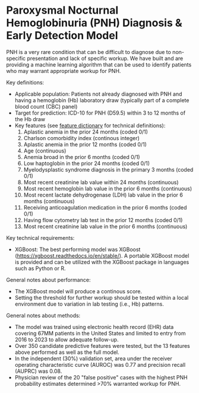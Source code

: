 # Paroxysmal Nocturnal Hemoglobinuria (PNH) Diagnosis & Early Detection Model

PNH is a very rare condition that can be difficult to diagnose due to non-specific presentation and lack of specific workup.  We have built and are providing a machine learning algorithm that can be used to identify patients who may warrant appropriate workup for PNH.

Key definitions:
- Applicable population: Patients not already diagnosed with PNH and having a hemoglobin (Hb) laboratory draw (typically part of a complete blood count (CBC) panel)
- Target for prediction: ICD-10 for PNH (D59.5) within 3 to 12 months of the Hb draw
- Key features (see <A HREF=https://github.com/atroposhealth/pnh-undiagnosed/blob/main/PNH%20Model%20Feature%20Dictionary.xlsx>feature dictionary</A> for technical definitions):
  <ol type="1">
     <li>Aplastic anemia in the prior 24 months (coded 0/1)</li>
     <li>Charlson comorbidity index (continous integer)</li>
     <li>Aplastic anemia in the prior 12 months (coded 0/1)</li>
     <li>Age (continuous)</li>
     <li>Anemia broad in the prior 6 months (coded 0/1)</li>
     <li>Low haptoglobin in the prior 24 months (coded 0/1)</li>
     <li>Myelodysplastic syndrome diagnosis in the primary 3 months (coded 0/1)</li>
     <li>Most recent creatinine lab value within 24 months (continuous)</li>
     <li>Most recent hemoglobin lab value in the prior 6 months (continuous)</li>
     <li>Most recent lactate dehydrogenase (LDH) lab value in the prior 6 months (continuous)</li>
     <li>Receiving anticoagulation medication in the prior 6 months (coded 0/1)</li>
     <li>Having flow cytometry lab test in the prior 12 months (coded 0/1)</li>
     <li>Most recent creatinine lab value in the prior 6 months (continuous)</li>
  </ol>

Key technical requirements:
- XGBoost:  The best performing model was XGBoost (https://xgboost.readthedocs.io/en/stable/).  A portable XGBoost model is provided and can be utilized with the XGBoost package in languages such as Python or R.

General notes about performance:
- The XGBoost model will produce a continous score.
- Setting the threshold for further workup should be tested within a local environment due to variation in lab testing (i.e., Hb) patterns.

General notes about methods:
- The model was trained using electronic health record (EHR) data covering 67MM patients in the United States and limited to entry from 2016 to 2023 to allow adequate follow-up.
- Over 350 candidate predictive features were tested, but the 13 features above performed as well as the full model.
- In the independent (30%) validation set, area under the receiver operating characteristic curve (AUROC) was 0.77 and precision recall (AUPRC) was 0.08.
- Physician review of the 20 "false positive" cases with the highest PNH probability estimates determined >70% warranted workup for PNH.
